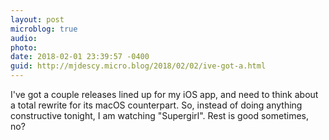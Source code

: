 ```yaml
---
layout: post
microblog: true
audio: 
photo: 
date: 2018-02-01 23:39:57 -0400
guid: http://mjdescy.micro.blog/2018/02/02/ive-got-a.html
---
```

I've got a couple releases lined up for my iOS app, and need to think about a total rewrite for its macOS counterpart. So, instead of doing anything constructive tonight, I am watching "Supergirl". Rest is good sometimes, no?
